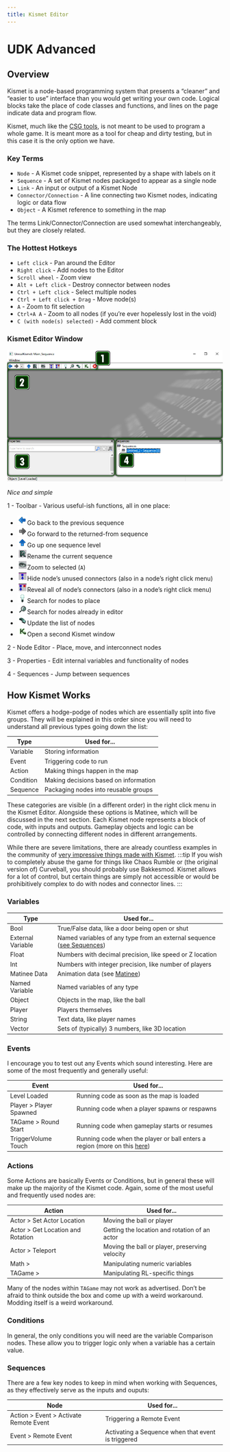 ```yaml
---
title: Kismet Editor  
---
```

# UDK Advanced

## Overview
Kismet is a node-based programming system that presents a “cleaner” and “easier to use” interface than you would get writing your own code. Logical blocks take the place of code classes and functions, and lines on the page indicate data and program flow.

Kismet, much like the [CSG tools](../modeling/csg), is not meant to be used to program a whole game. It is meant more as a tool for cheap and dirty testing, but in this case it is the only option we have.

### Key Terms
* `Node` - A Kismet code snippet, represented by a shape with labels on it
* `Sequence` - A set of Kismet nodes packaged to appear as a single node
* `Link` - An input or output of a Kismet Node
* `Connector/Connection` - A line connecting two Kismet nodes, indicating logic or data flow
* `Object` - A Kismet reference to something in the map

The terms Link/Connector/Connection are used somewhat interchangeably, but they are closely related.

### The Hottest Hotkeys
* `Left click` - Pan around the Editor
* `Right click` - Add nodes to the Editor
* `Scroll wheel` - Zoom view
* `Alt + Left click` - Destroy connector between nodes
* `Ctrl + Left click` - Select multiple nodes
* `Ctrl + Left click + Drag` - Move node(s)
* `A` - Zoom to fit selection
* `Ctrl+A A` - Zoom to all nodes (if you’re ever hopelessly lost in the void)
* `C (with node(s) selected)` - Add comment block

### Kismet Editor Window <Badge text="important" type="tip"/>

![alt text](../../.vuepress/public/images/image18.png)

*Nice and simple*

1 - Toolbar - Various useful-ish functions, all in one place:
 - ![alt text](../../.vuepress/public/images/image87.png)Go back to the previous sequence
 - ![alt text](../../.vuepress/public/images/image242.png)Go forward to the returned-from sequence
 - ![alt text](../../.vuepress/public/images/image154.png)Go up one sequence level
 - ![alt text](../../.vuepress/public/images/image62.png)Rename the current sequence
 - ![alt text](../../.vuepress/public/images/image188.png)Zoom to selected (`A`)
 - ![alt text](../../.vuepress/public/images/image208.png)Hide node’s unused connectors (also in a node’s right click menu)
 - ![alt text](../../.vuepress/public/images/image19.png)Reveal all of node’s connectors (also in a node’s right click menu)
 - ![alt text](../../.vuepress/public/images/image17.png)Search for nodes to place
 - ![alt text](../../.vuepress/public/images/image36.png)Search for nodes already in editor
 - ![alt text](../../.vuepress/public/images/image182.png)Update the list of nodes
 - ![alt text](../../.vuepress/public/images/image249.png)Open a second Kismet window

2 - Node Editor - Place, move, and interconnect nodes

3 - Properties - Edit internal variables and functionality of nodes

4 - Sequences - Jump between sequences


## How Kismet Works
Kismet offers a hodge-podge of nodes which are essentially split into five groups. They will be explained in this order since you will need to understand all previous types going down the list:

|Type|Used for...|
|------|------|
|Variable|Storing information|
|Event|Triggering code to run|
|Action|Making things happen in the map|
|Condition|Making decisions based on information|
|Sequence|Packaging nodes into reusable groups|


These categories are visible (in a different order) in the right click menu in the Kismet Editor. Alongside these options is Matinee, which will be discussed in the next section. Each Kismet node represents a block of code, with inputs and outputs. Gameplay objects and logic can be controlled by connecting different nodes in different arrangements.


While there are severe limitations, there are already countless examples in the community of [very impressive things made with Kismet](https://github.com/RocketLeagueMapmaking/Kismet). 
:::tip
If you wish to completely abuse the game for things like Chaos Rumble or (the original version of) Curveball, you should probably use Bakkesmod. Kismet allows for a lot of control, but certain things are simply not accessible or would be prohibitively complex to do with nodes and connector lines.
:::

### Variables

|Type|Used for...|
|------|------|
|Bool|True/False data, like a door being open or shut|
|External Variable|Named variables of any type from an external sequence ([see Sequences](kismet.html#sequences))|
|Float|Numbers with decimal precision, like speed or Z location|
|Int|Numbers with integer precision, like number of players|
|Matinee Data|Animation data (see [Matinee](../guide/matinee))|
|Named Variable|Named variables of any type|
|Object|Objects in the map, like the ball|
|Player|Players themselves|
|String|Text data, like player names|
|Vector|Sets of (typically) 3 numbers, like 3D location|

### Events
I encourage you to test out any Events which sound interesting. Here are some of the most frequently and generally useful:

|Event|Used for...|
|------|------|
|Level Loaded|Running code as soon as the map is loaded|
|Player > Player Spawned|Running code when a player spawns or respawns|
|TAGame > Round Start|Running code when gameplay starts or resumes|
|TriggerVolume Touch|Running code when the player or ball enters a region (more on this [here](trigger))|

### Actions
Some Actions are basically Events or Conditions, but in general these will make up the majority of the Kismet code. Again, some of the most useful and frequently used nodes are:

|Action|Used for...|
|------|------|
|Actor > Set Actor Location|Moving the ball or player|
|Actor > Get Location and Rotation|Getting the location and rotation of an actor|
|Actor > Teleport|Moving the ball or player, preserving velocity|
|Math >|Manipulating numeric variables|
|TAGame >|Manipulating RL-specific things|

Many of the nodes within `TAGame` may not work as advertised. Don’t be afraid to think outside the box and come up with a weird workaround. Modding itself is a weird workaround.

### Conditions
In general, the only conditions you will need are the variable Comparison nodes. These allow you to trigger logic only when a variable has a certain value.

### Sequences
There are a few key nodes to keep in mind when working with Sequences, as they effectively serve as the inputs and ouputs:

|Node|Used for...|
|------|------|
|Action > Event > Activate Remote Event|Triggering a Remote Event|
|Event > Remote Event|Activating a Sequence when that event is triggered|


